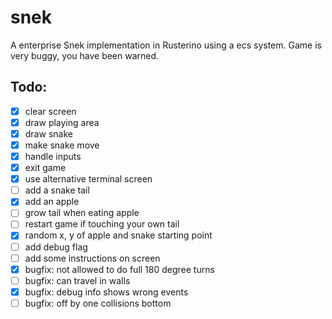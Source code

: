 # snek
A enterprise Snek implementation in Rusterino using a ecs system. Game is very buggy, you have been warned.

## Todo:
- [x] clear screen
- [x] draw playing area
- [x] draw snake
- [x] make snake move
- [x] handle inputs
- [x] exit game
- [x] use alternative terminal screen
- [ ] add a snake tail
- [x] add an apple
- [ ] grow tail when eating apple
- [ ] restart game if touching your own tail
- [x] random x, y of apple and snake starting point
- [ ] add debug flag
- [ ] add some instructions on screen
- [x] bugfix: not allowed to do full 180 degree turns
- [ ] bugfix: can travel in walls
- [x] bugfix: debug info shows wrong events
- [ ] bugfix: off by one collisions bottom
